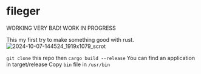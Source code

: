 # fileger

WORKING VERY BAD! WORK IN PROGRESS

This my first try to make something good with rust.
![2024-10-07-144524_1919x1079_scrot](https://github.com/user-attachments/assets/2090d9a7-4e30-4924-a79c-a95620417b25)

`git clone` this repo then 
`cargo build --release`
You can find an application in target/release
Copy `bin` file in `/usr/bin`
